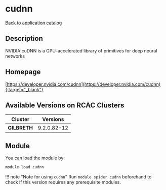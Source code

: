 # cudnn

[Back to application catalog](../app_catalog.md)

## Description

NVIDIA cuDNN is a GPU-accelerated library of primitives for deep neural networks

## Homepage

[https://developer.nvidia.com/cudnn](https://developer.nvidia.com/cudnn){:target="_blank"}

## Available Versions on RCAC Clusters

|Cluster|Versions|
|---|---|
**GILBRETH**|9.2.0.82-12

## Module

You can load the module by:

```bash
module load cudnn
```

!!! note "Note for using `cudnn`"
    Run `module spider cudnn` beforehand to check if this version requires any prerequisite modules.
